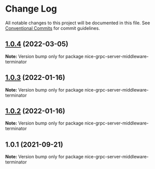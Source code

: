 # Change Log

All notable changes to this project will be documented in this file.
See [Conventional Commits](https://conventionalcommits.org) for commit guidelines.

## [1.0.4](https://github.com/deeplay-io/nice-grpc/compare/nice-grpc-server-middleware-terminator@1.0.3...nice-grpc-server-middleware-terminator@1.0.4) (2022-03-05)

**Note:** Version bump only for package nice-grpc-server-middleware-terminator





## [1.0.3](https://github.com/deeplay-io/nice-grpc/compare/nice-grpc-server-middleware-terminator@1.0.2...nice-grpc-server-middleware-terminator@1.0.3) (2022-01-16)

**Note:** Version bump only for package nice-grpc-server-middleware-terminator





## [1.0.2](https://github.com/deeplay-io/nice-grpc/compare/nice-grpc-server-middleware-terminator@1.0.1...nice-grpc-server-middleware-terminator@1.0.2) (2022-01-16)

**Note:** Version bump only for package nice-grpc-server-middleware-terminator





## 1.0.1 (2021-09-21)

**Note:** Version bump only for package nice-grpc-server-middleware-terminator
